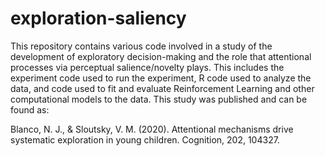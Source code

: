 # exploration-saliency

This repository contains various code involved in a study of the development of 
exploratory decision-making and the role that attentional processes via perceptual 
salience/novelty plays. This includes the experiment code used to run the experiment,
R code used to analyze the data, and code used to fit and evaluate Reinforcement Learning
and other computational models to the data. This study was published and can be found as:

Blanco, N. J., & Sloutsky, V. M. (2020). Attentional mechanisms drive systematic exploration in young children. Cognition, 202, 104327.
